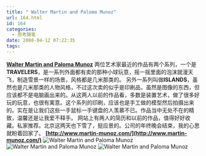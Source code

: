 ```yaml
---
title: " Walter Martin and Paloma Munoz"
url: 164.html
id: 164
categories:
  - 思考随笔
date: 2008-04-12 07:22:35
tags:
---
```


**[Walter Martin and Paloma Munoz](http://www.martin-munoz.com/)** 两位艺术家最近的作品有两个系列，一个是**TRAVELERS**，是一系列外面都有卖的那种小球玩意，摇一摇里面的泡沫就漫天飞，制造雪景一样的场景，风格都是几米那类的。 另外一系列叫做**ISLANDS**，虽然也是几米那类的人物风格，不过这次卖的似乎是印刷品，虽然是图像的东西，但应该都不是电脑画出来的。从这两人以前的作品看，多数是装置艺术，做了很多好玩的玩意，也很有寓意。这个系列的印刷，应该也是手工做的模型然后拍摄出来的。实在是让我们这些一手鼠标一手键盘的人羡慕不已。作品当中无处不在的精致，温馨还是让我爱不释手。 网站上有两人的简历和以前的作品，值得好好收藏。私家推荐。北京这两天也下雪了，挺应景的。公司的年终晚会结束，我的心思就盼着回家了。 **[http://www.martin-munoz.com/](http://www.martin-munoz.com/)** ![Walter Martin and Paloma Munoz ](../../../images/2008/04/52sgfz5u.jpg) ![Walter Martin and Paloma Munoz ](../../../images/2008/04/zob4s812.jpg) ![Walter Martin and Paloma Munoz ](../../../images/2008/04/654sf6eo.jpg)